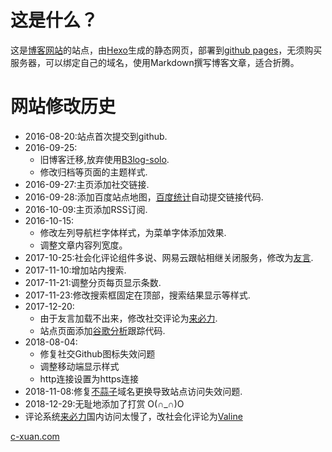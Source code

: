 # 这是什么？
这是[博客网站](http://c-xuan.com)的站点，由[Hexo](https://hexo.io/)生成的静态网页，部署到[github pages](https://pages.github.com/)，无须购买服务器，可以绑定自己的域名，使用Markdown撰写博客文章，适合折腾。

# 网站修改历史
- 2016-08-20:站点首次提交到github.
- 2016-09-25:
  - 旧博客迁移,放弃使用[B3log-solo](http://b3log.org/).
  - 修改归档等页面的主题样式.
- 2016-09-27:主页添加社交链接.
- 2016-09-28:添加百度站点地图，[百度统计](https://tongji.baidu.com/)自动提交链接代码.
- 2016-10-09:主页添加RSS订阅.
- 2016-10-15:
  - 修改左列导航栏字体样式，为菜单字体添加效果.
  - 调整文章内容列宽度。
- 2017-10-25:社会化评论组件多说、网易云跟帖相继关闭服务，修改为[友言](http://www.uyan.cc/).
- 2017-11-10:增加站内搜索.
- 2017-11-21:调整分页每页显示条数.
- 2017-11-23:修改搜索框固定在顶部，搜索结果显示等样式.
- 2017-12-20:
  - 由于友言加载不出来，修改社交评论为[来必力](https://livere.com/).
  - 站点页面添加[谷歌分析](https://analytics.google.com/)跟踪代码.
- 2018-08-04:
  - 修复社交Github图标失效问题
  - 调整移动端显示样式
  - http连接设置为https连接
- 2018-11-08:修复[不蒜子](http://busuanzi.ibruce.info/)域名更换导致站点访问失效问题.
- 2018-12-29:无耻地添加了打赏 O(∩_∩)O
- 评论系统[来必力](https://livere.com/)国内访问太慢了，改社会化评论为[Valine](https://valine.js.org/)

[c-xuan.com](https://c-xuan.com)